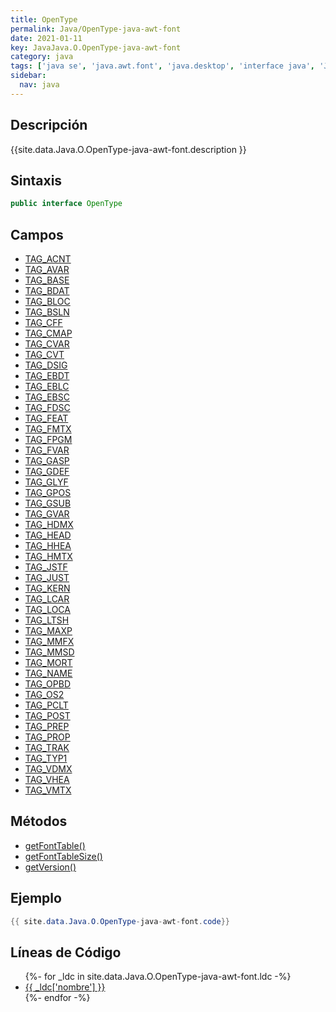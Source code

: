 ```yaml
---
title: OpenType
permalink: Java/OpenType-java-awt-font
date: 2021-01-11
key: JavaJava.O.OpenType-java-awt-font
category: java
tags: ['java se', 'java.awt.font', 'java.desktop', 'interface java', 'Java 1.0']
sidebar: 
  nav: java
---
```


## Descripción
{{site.data.Java.O.OpenType-java-awt-font.description }}

## Sintaxis
~~~java
public interface OpenType
~~~

## Campos
* [TAG_ACNT](/Java/OpenType-java-awt-font/TAG_ACNT)
* [TAG_AVAR](/Java/OpenType-java-awt-font/TAG_AVAR)
* [TAG_BASE](/Java/OpenType-java-awt-font/TAG_BASE)
* [TAG_BDAT](/Java/OpenType-java-awt-font/TAG_BDAT)
* [TAG_BLOC](/Java/OpenType-java-awt-font/TAG_BLOC)
* [TAG_BSLN](/Java/OpenType-java-awt-font/TAG_BSLN)
* [TAG_CFF](/Java/OpenType-java-awt-font/TAG_CFF)
* [TAG_CMAP](/Java/OpenType-java-awt-font/TAG_CMAP)
* [TAG_CVAR](/Java/OpenType-java-awt-font/TAG_CVAR)
* [TAG_CVT](/Java/OpenType-java-awt-font/TAG_CVT)
* [TAG_DSIG](/Java/OpenType-java-awt-font/TAG_DSIG)
* [TAG_EBDT](/Java/OpenType-java-awt-font/TAG_EBDT)
* [TAG_EBLC](/Java/OpenType-java-awt-font/TAG_EBLC)
* [TAG_EBSC](/Java/OpenType-java-awt-font/TAG_EBSC)
* [TAG_FDSC](/Java/OpenType-java-awt-font/TAG_FDSC)
* [TAG_FEAT](/Java/OpenType-java-awt-font/TAG_FEAT)
* [TAG_FMTX](/Java/OpenType-java-awt-font/TAG_FMTX)
* [TAG_FPGM](/Java/OpenType-java-awt-font/TAG_FPGM)
* [TAG_FVAR](/Java/OpenType-java-awt-font/TAG_FVAR)
* [TAG_GASP](/Java/OpenType-java-awt-font/TAG_GASP)
* [TAG_GDEF](/Java/OpenType-java-awt-font/TAG_GDEF)
* [TAG_GLYF](/Java/OpenType-java-awt-font/TAG_GLYF)
* [TAG_GPOS](/Java/OpenType-java-awt-font/TAG_GPOS)
* [TAG_GSUB](/Java/OpenType-java-awt-font/TAG_GSUB)
* [TAG_GVAR](/Java/OpenType-java-awt-font/TAG_GVAR)
* [TAG_HDMX](/Java/OpenType-java-awt-font/TAG_HDMX)
* [TAG_HEAD](/Java/OpenType-java-awt-font/TAG_HEAD)
* [TAG_HHEA](/Java/OpenType-java-awt-font/TAG_HHEA)
* [TAG_HMTX](/Java/OpenType-java-awt-font/TAG_HMTX)
* [TAG_JSTF](/Java/OpenType-java-awt-font/TAG_JSTF)
* [TAG_JUST](/Java/OpenType-java-awt-font/TAG_JUST)
* [TAG_KERN](/Java/OpenType-java-awt-font/TAG_KERN)
* [TAG_LCAR](/Java/OpenType-java-awt-font/TAG_LCAR)
* [TAG_LOCA](/Java/OpenType-java-awt-font/TAG_LOCA)
* [TAG_LTSH](/Java/OpenType-java-awt-font/TAG_LTSH)
* [TAG_MAXP](/Java/OpenType-java-awt-font/TAG_MAXP)
* [TAG_MMFX](/Java/OpenType-java-awt-font/TAG_MMFX)
* [TAG_MMSD](/Java/OpenType-java-awt-font/TAG_MMSD)
* [TAG_MORT](/Java/OpenType-java-awt-font/TAG_MORT)
* [TAG_NAME](/Java/OpenType-java-awt-font/TAG_NAME)
* [TAG_OPBD](/Java/OpenType-java-awt-font/TAG_OPBD)
* [TAG_OS2](/Java/OpenType-java-awt-font/TAG_OS2)
* [TAG_PCLT](/Java/OpenType-java-awt-font/TAG_PCLT)
* [TAG_POST](/Java/OpenType-java-awt-font/TAG_POST)
* [TAG_PREP](/Java/OpenType-java-awt-font/TAG_PREP)
* [TAG_PROP](/Java/OpenType-java-awt-font/TAG_PROP)
* [TAG_TRAK](/Java/OpenType-java-awt-font/TAG_TRAK)
* [TAG_TYP1](/Java/OpenType-java-awt-font/TAG_TYP1)
* [TAG_VDMX](/Java/OpenType-java-awt-font/TAG_VDMX)
* [TAG_VHEA](/Java/OpenType-java-awt-font/TAG_VHEA)
* [TAG_VMTX](/Java/OpenType-java-awt-font/TAG_VMTX)

## Métodos
* [getFontTable()](/Java/OpenType-java-awt-font/getFontTable)
* [getFontTableSize()](/Java/OpenType-java-awt-font/getFontTableSize)
* [getVersion()](/Java/OpenType-java-awt-font/getVersion)

## Ejemplo
~~~java
{{ site.data.Java.O.OpenType-java-awt-font.code}}
~~~

## Líneas de Código
<ul>
{%- for _ldc in site.data.Java.O.OpenType-java-awt-font.ldc -%}
   <li>
       <a href="{{_ldc['url'] }}">{{ _ldc['nombre'] }}</a>
   </li>
{%- endfor -%}
</ul>
